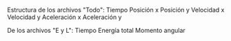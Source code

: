 Estructura de los archivos "Todo":
Tiempo
Posición x	Posición y	Velocidad x	Velocidad y	Aceleración x	Aceleración y

De los archivos "E y L":
Tiempo	Energía total	Momento angular